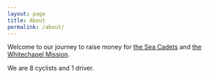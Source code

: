 ```yaml
---
layout: page
title: About
permalink: /about/
---
```


<!--
<img src="{{ site.baseurl }}/assets/profile-placeholder.gif" title="Group photo" class="profile">
-->

Welcome to our journey to raise money for [the Sea Cadets](http://www.sea-cadets.org/) and [the Whitechapel Mission](https://whitechapel.org.uk/).


We are 8 cyclists and 1 driver.
